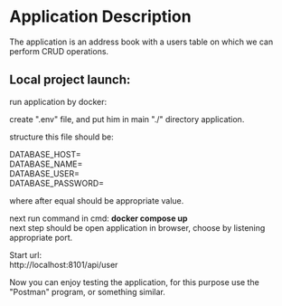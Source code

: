 <h1>Application Description</h1>

The application is an address book with a users table on which we can perform CRUD operations.</br>

<h2>Local project launch:</h2>

run application by docker:

create ".env" file, and put him in main "./" directory application.

structure this file should be:

DATABASE_HOST=</br>
DATABASE_NAME=</br>
DATABASE_USER=</br>
DATABASE_PASSWORD=</br>

where after equal should be appropriate value. 

next run command in cmd: <b>docker compose up</b></br>
next step should be open application in browser, choose by listening appropriate port.</br>

Start url:</br> 
http://localhost:8101/api/user

Now you can enjoy testing the application, for this purpose use the "Postman" program, or something similar.

